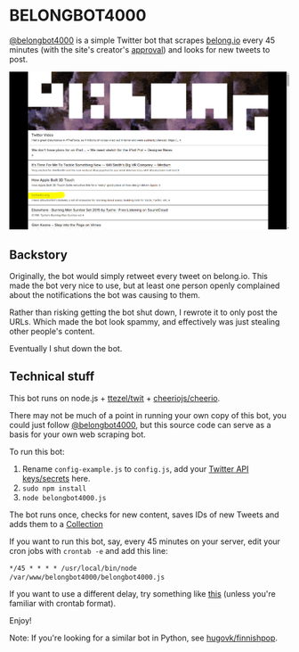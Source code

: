 # BELONGBOT4000


[@belongbot4000](https://twitter.com/belongbot4000) is a simple Twitter bot that scrapes [belong.io](http://belong.io/) every 45 minutes (with the site's creator's [approval](https://twitter.com/waxpancake/status/649582755777417216)) and looks for new tweets to post.

![Featured!](belongio.png)

## Backstory

Originally, the bot would simply retweet every tweet on belong.io. This made the bot very nice to use, but at least one person openly complained about the notifications the bot was causing to them.

Rather than risking getting the bot shut down, I rewrote it to only post the URLs. Which made the bot look spammy, and effectively was just stealing other people's content.

Eventually I shut down the bot.


## Technical stuff

This bot runs on node.js + [ttezel/twit](https://github.com/ttezel/twit) + [cheeriojs/cheerio](https://github.com/cheeriojs/cheerio).

There may not be much of a point in running your own copy of this bot, you could just follow [@belongbot4000](https://twitter.com/belongbot4000), but this source code can serve as a basis for your own web scraping bot.

To run this bot:

1. Rename ```config-example.js``` to ```config.js```, add your [Twitter API keys/secrets](https://apps.twitter.com/) here.
2. ```sudo npm install```
3. ```node belongbot4000.js```

The bot runs once, checks for new content, saves IDs of new Tweets and adds them to a [Collection](https://dev.twitter.com/rest/collections/about)

If you want to run this bot, say, every 45 minutes on your server, edit your cron jobs with `crontab -e` and add this line:

```
*/45 * * * * /usr/local/bin/node /var/www/belongbot4000/belongbot4000.js
```

If you want to use a different delay, try something like [this](http://www.crontab-generator.org/) (unless you're familiar with crontab format).

Enjoy!

Note: If you're looking for a similar bot in Python, see [hugovk/finnishpop](https://github.com/hugovk/finnishpop).
